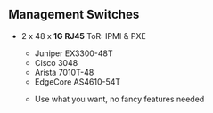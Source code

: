 ---
---
## Management Switches
- 2 x 48 x **1G RJ45** ToR: IPMI & PXE
  - Juniper EX3300-48T
  - Cisco 3048
  - Arista 7010T-48
  - EdgeCore AS4610-54T

  <aside class="notes">
    <ul>
      <li>Use what you want, no fancy features needed</li>
    </ul>
  </aside>
